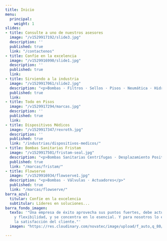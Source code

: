 ```yaml
---
title: Inicio
menu:
  principal:
    weight: 1
slides:
- title: Consulte a uno de nuestros asesores
  image: "/v1529917192/slide3.jpg"
  description: ''
  published: true
  link: "/contactenos"
- title: Confíe en la excelencia
  image: "/v1529916990/slide1.jpg"
  description: ''
  published: true
  link: 
- title: Sirviendo a la industria
  image: "/v1529917061/slide2.jpg"
  description: "<p>Bombas · Filtros · Sellos · Pisos · Neumática · Hidráulica</p>"
  published: true
  link: 
- title: Todo en Pisos
  image: "/v1529917294/marcas.jpg"
  description: ''
  published: true
  link: 
- title: Dispositivos Médicos
  image: "/v1529917347/rexroth.jpg"
  description: ''
  published: true
  link: "/industrias/dispositivos-medicos/"
- title: Bombas Sanitarias Fristam
  image: "/v1529917501/fristam-seal.jpg"
  description: "<p>Bombas Sanitarias Centrífugas · Desplazamiento Positivas · Mezcladoras</p>"
  published: true
  link: "/marcas/fristam/"
- title: Flowserve
  image: "/v1529916934/flowserve1.jpg"
  description: "<p>Bombas · Válvulas · Actuadores</p>"
  published: true
  link: "/marcas/flowserve/"
barra_azul:
  titular: Confíe en la excelencia
  subtitular: Líderes en soluciones...
barra_fondo_imagen:
  texto: '"Una empresa de éxito aprovecha sus puntos fuertes, debe actuar con rapidez
    y flexibilidad, y se concentra en lo esencial. Y para nosotros lo esencial es
    la satisfacción del cliente."'
  imagen: "https://res.cloudinary.com/novatec/image/upload/f_auto,q_80/v1530333582/slide3-dark.jpg"

---
```

